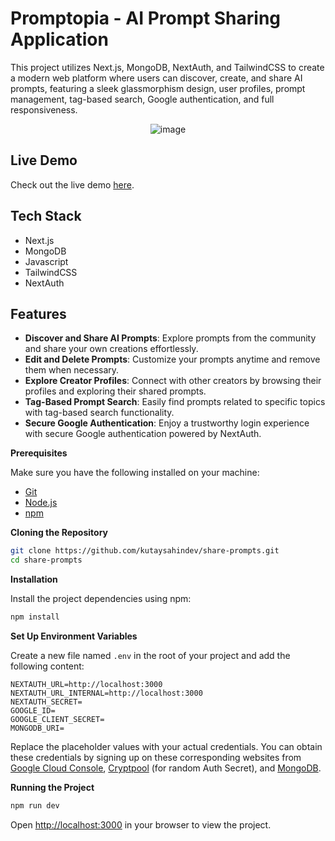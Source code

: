 # Promptopia - AI Prompt Sharing Application

This project utilizes Next.js, MongoDB, NextAuth, and TailwindCSS to create a modern web platform where users can discover, create, and share AI prompts, featuring a sleek glassmorphism design, user profiles, prompt management, tag-based search, Google authentication, and full responsiveness.

<p align="center">
  <img alt="image" src="https://github.com/kutaysahindev/share-prompts/assets/79334889/d5a4cba6-50fe-41e9-91a3-13fd6316fc93">
</p>

## Live Demo

Check out the live demo [here](https://share-prompts-nu-liard.vercel.app/).

## Tech Stack

- Next.js
- MongoDB
- Javascript
- TailwindCSS
- NextAuth

## Features

- **Discover and Share AI Prompts**: Explore prompts from the community and share your own creations effortlessly.
- **Edit and Delete Prompts**: Customize your prompts anytime and remove them when necessary.
- **Explore Creator Profiles**: Connect with other creators by browsing their profiles and exploring their shared prompts.
- **Tag-Based Prompt Search**: Easily find prompts related to specific topics with tag-based search functionality.
- **Secure Google Authentication**: Enjoy a trustworthy login experience with secure Google authentication powered by NextAuth.

**Prerequisites**

Make sure you have the following installed on your machine:

- [Git](https://git-scm.com/)
- [Node.js](https://nodejs.org/en)
- [npm](https://www.npmjs.com/)

**Cloning the Repository**

```bash
git clone https://github.com/kutaysahindev/share-prompts.git
cd share-prompts
```

**Installation**

Install the project dependencies using npm:

```bash
npm install
```

**Set Up Environment Variables**

Create a new file named `.env` in the root of your project and add the following content:

```env
NEXTAUTH_URL=http://localhost:3000
NEXTAUTH_URL_INTERNAL=http://localhost:3000
NEXTAUTH_SECRET=
GOOGLE_ID=
GOOGLE_CLIENT_SECRET=
MONGODB_URI=
```

Replace the placeholder values with your actual credentials. You can obtain these credentials by signing up on these corresponding websites from [Google Cloud Console](https://console.cloud.google.com/), [Cryptpool](https://www.cryptool.org/en/cto/openssl) (for random Auth Secret), and [MongoDB](https://www.mongodb.com/).

**Running the Project**

```bash
npm run dev
```

Open [http://localhost:3000](http://localhost:3000) in your browser to view the project.
